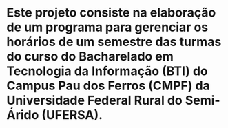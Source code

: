 # Este projeto consiste na elaboração de um programa para gerenciar os horários de um semestre das turmas do curso do Bacharelado em Tecnologia da Informação (BTI) do Campus Pau dos Ferros (CMPF) da Universidade Federal Rural do Semi-Árido (UFERSA).